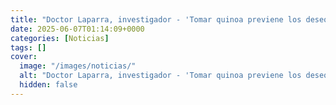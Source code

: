 ```yaml
---
title: "Doctor Laparra, investigador - 'Tomar quinoa previene los desequilibrios metabólicos y protege el hígado de las grasas'"
date: 2025-06-07T01:14:09+0000
categories: [Noticias]
tags: []
cover:
  image: "/images/noticias/"
  alt: "Doctor Laparra, investigador - 'Tomar quinoa previene los desequilibrios metabólicos y protege el hígado de las grasas'"
  hidden: false
---
```



